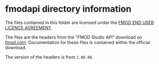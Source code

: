 # fmodapi directory information

The files contained in this folder are licensed under the [FMOD END USER LICENCE AGREEMENT](./LICENSE.txt).

The files are the headers from the "FMOD Studio API" download on [fmod.com](https://fmod.com). Documentation for these files is contained within the official download.

The version of the headers is from `2.00.08`.
